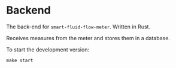 # Backend

The back-end for `smart-fluid-flow-meter`. Written in Rust.

Receives measures from the meter and stores them in a database.

To start the development version:

```
make start
```
